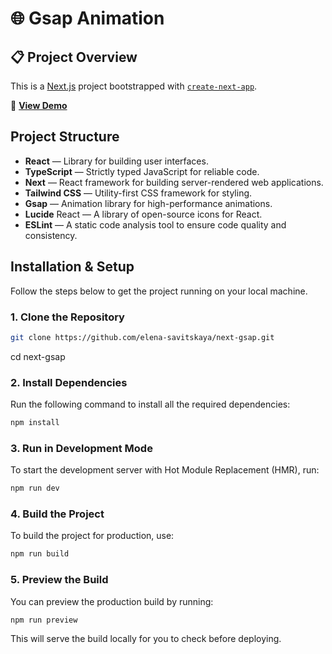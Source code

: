 # 🌐 Gsap Animation

## 📋 Project Overview

This is a [Next.js](https://nextjs.org) project bootstrapped with [`create-next-app`](https://nextjs.org/docs/app/api-reference/cli/create-next-app).

🚀 [**View Demo**](https://elena-savitskaya.github.io/next-gsap/)

## Project Structure
- **React** — Library for building user interfaces.
- **TypeScript** — Strictly typed JavaScript for reliable code.
- **Next** — React framework for building server-rendered web applications.
- **Tailwind CSS** — Utility-first CSS framework for styling.
- **Gsap** — Animation library for high-performance animations.
- **Lucide** React — A library of open-source icons for React.
- **ESLint** — A static code analysis tool to ensure code quality and consistency.

## Installation & Setup

Follow the steps below to get the project running on your local machine.

### 1. Clone the Repository

```bash
git clone https://github.com/elena-savitskaya/next-gsap.git
```
cd next-gsap

### 2. Install Dependencies
Run the following command to install all the required dependencies:

```bash
npm install
```

### 3. Run in Development Mode
To start the development server with Hot Module Replacement (HMR), run:

```bash
npm run dev
```

### 4. Build the Project
To build the project for production, use:

```bash
npm run build
```

### 5. Preview the Build
You can preview the production build by running:

```bash
npm run preview
```

This will serve the build locally for you to check before deploying.


